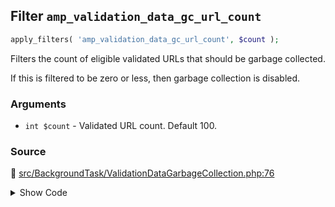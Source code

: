 ## Filter `amp_validation_data_gc_url_count`

```php
apply_filters( 'amp_validation_data_gc_url_count', $count );
```

Filters the count of eligible validated URLs that should be garbage collected.

If this is filtered to be zero or less, then garbage collection is disabled.

### Arguments

* `int $count` - Validated URL count. Default 100.

### Source

:link: [src/BackgroundTask/ValidationDataGarbageCollection.php:76](/src/BackgroundTask/ValidationDataGarbageCollection.php#L76)

<details>
<summary>Show Code</summary>

```php
$count = apply_filters( 'amp_validation_data_gc_url_count', 100 );
```

</details>
